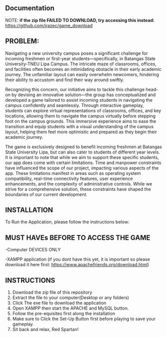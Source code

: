 ## Documentation
NOTE: **if the zip file FAILED TO DOWNLOAD, try accessing this instead:** https://github.com/jrazec/game_download
## PROBLEM:
Navigating a new university campus poses a significant challenge for incoming freshmen or first-year students—specifically, in Batangas State University-TNEU Lipa Campus. The intricate maze of classrooms, offices, and facilities often becomes an intimidating obstacle in their early academic journey. The unfamiliar layout can easily overwhelm newcomers, hindering their ability to accustom and find their way around swiftly. 

Recognizing this concern, our initiative aims to tackle this challenge head-on by devising an innovative solution—the group has conceptualized and developed a game tailored to assist incoming students in navigating the campus confidently and seamlessly. Through interactive gameplay, students can explore virtual representations of classrooms, offices, and key locations, allowing them to navigate the campus virtually before stepping foot on the campus grounds. This immersive experience aims to ease the transition and equip students with a visual understanding of the campus layout, helping them feel more optimistic and prepared as they begin their academic journey.

The game is exclusively designed to benefit incoming freshmen at Batangas State University Lipa, but can also cater to students of different year levels. It is important to note that while we aim to support these specific students, our app does come with certain limitations. Time and manpower constraints have influenced the scope of our project, impacting various aspects of the app. These limitations manifest in areas such as operating system compatibility, real-time connectivity features, user experience enhancements, and the complexity of administrative controls. While we strive for a comprehensive solution, these constraints have shaped the boundaries of our current development.

## INSTALLATION
To Run the Application, please follow the instructions below:

## MUST HAVEs BEFORE TO ACCESS THE GAME
-Computer DEVICES ONLY

-XAMPP application
(if you dont have this yet, it is important so please download it here first: https://www.apachefriends.org/download.html)

## INSTRUCTIONS
1. Download the zip file of this repository
2. Extract the file to your computer(Desktop or any folders)
3. Click The exe file to download the application
4. Open XAMPP then start the APACHE and MySQL button.
5. Follow the pre-equisites first along the installation
6. Make sure to Click the Set-Up Button first before playing to save your gameplay.
7. Sit back and relax, Red Spartan! 

